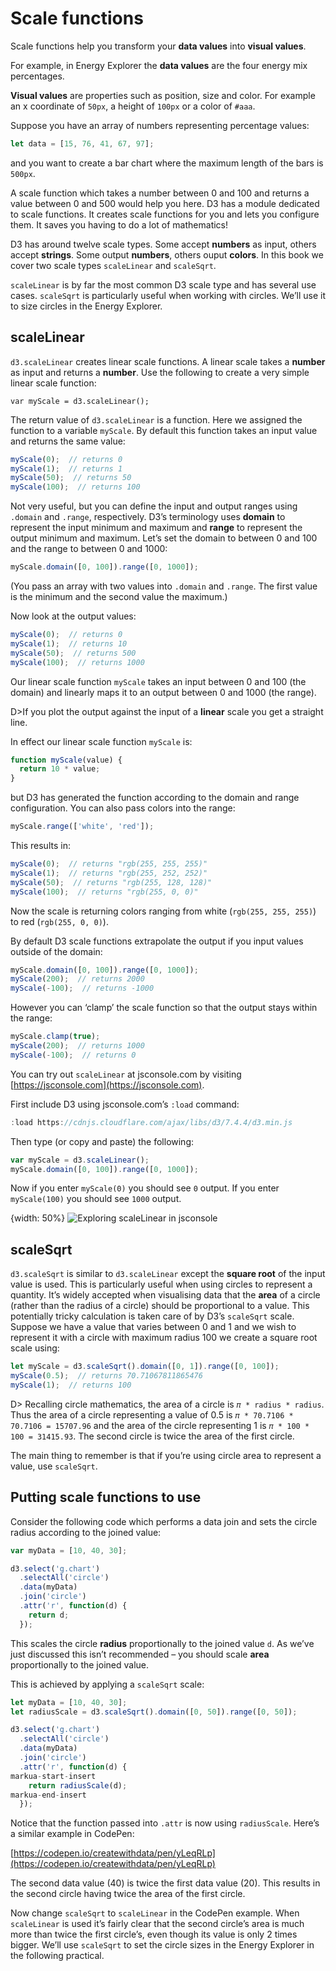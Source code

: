 # Scale functions

Scale functions help you transform your **data values** into **visual values**.

For example, in Energy Explorer the **data values** are the four energy mix percentages.

**Visual values** are properties such as position, size and color. For example an x coordinate of `50px`, a height of `100px` or a color of `#aaa`.

Suppose you have an array of numbers representing percentage values:

```js
let data = [15, 76, 41, 67, 97];
```

and you want to create a bar chart where the maximum length of the bars is `500px`.

A scale function which takes a number between 0 and 100 and returns a value between 0 and 500 would help you here. D3 has a module dedicated to scale functions. It creates scale functions for you and lets you configure them. It saves you having to do a lot of mathematics!

D3 has around twelve scale types. Some accept **numbers** as input, others accept **strings**. Some output **numbers**, others ouput **colors**. In this book we cover two scale types `scaleLinear` and `scaleSqrt`.

`scaleLinear` is by far the most common D3 scale type and has several use cases. `scaleSqrt` is particularly useful when working with circles. We’ll use it to size circles in the Energy Explorer.

## scaleLinear

`d3.scaleLinear` creates linear scale functions. A linear scale takes a **number** as input and returns a **number**. Use the following to create a very simple linear scale function:

```
var myScale = d3.scaleLinear();
```

The return value of `d3.scaleLinear` is a function. Here we assigned the function to a variable `myScale`. By default this function takes an input value and returns the same value:

```js
myScale(0);  // returns 0
myScale(1);  // returns 1
myScale(50);  // returns 50
myScale(100);  // returns 100
```

Not very useful, but you can define the input and output ranges using `.domain` and `.range`, respectively. D3’s terminology uses **domain** to represent the input minimum and maximum and **range** to represent the output minimum and maximum. Let’s set the domain to between 0 and 100 and the range to between 0 and 1000:

```js
myScale.domain([0, 100]).range([0, 1000]);
```

(You pass an array with two values into `.domain` and `.range`. The first value is the minimum and the second value the maximum.)

Now look at the output values:

```js
myScale(0);  // returns 0
myScale(1);  // returns 10
myScale(50);  // returns 500
myScale(100);  // returns 1000
```

Our linear scale function `myScale` takes an input between 0 and 100 (the domain) and linearly maps it to an output between 0 and 1000 (the range).

D>If you plot the output against the input of a **linear** scale you get a straight line.

In effect our linear scale function `myScale` is:

```js
function myScale(value) {
  return 10 * value;
}
```

but D3 has generated the function according to the domain and range configuration. You can also pass colors into the range:

```js
myScale.range(['white', 'red']);
```

This results in:

```js
myScale(0);  // returns "rgb(255, 255, 255)"
myScale(1);  // returns "rgb(255, 252, 252)"
myScale(50);  // returns "rgb(255, 128, 128)"
myScale(100);  // returns "rgb(255, 0, 0)"
```

Now the scale is returning colors ranging from white (`rgb(255, 255, 255)`) to red (`rgb(255, 0, 0)`).

By default D3 scale functions extrapolate the output if you input values outside of the domain:

```js
myScale.domain([0, 100]).range([0, 1000]);
myScale(200);  // returns 2000
myScale(-100);  // returns -1000
```

However you can ‘clamp’ the scale function so that the output stays within the range:

```js
myScale.clamp(true);
myScale(200);  // returns 1000
myScale(-100);  // returns 0
```

You can try out `scaleLinear` at jsconsole.com by visiting [https://jsconsole.com](https://jsconsole.com).

First include D3 using jsconsole.com’s `:load` command:

```js
:load https://cdnjs.cloudflare.com/ajax/libs/d3/7.4.4/d3.min.js
```

Then type (or copy and paste) the following:

```js
var myScale = d3.scaleLinear();
myScale.domain([0, 100]).range([0, 1000]);
```

Now if you enter `myScale(0)` you should see `0` output. If you enter `myScale(100)` you should see `1000` output.

{width: 50%}
![Exploring `scaleLinear` in jsconsole](24a62193337572020db080c712f48d15.png)

## scaleSqrt

`d3.scaleSqrt` is similar to `d3.scaleLinear` except the **square root** of the input value is used. This is particularly useful when using circles to represent a quantity. It’s widely accepted when visualising data that the **area** of a circle (rather than the radius of a circle) should be proportional to a value. This potentially tricky calculation is taken care of by D3’s `scaleSqrt` scale. Suppose we have a value that varies between 0 and 1 and we wish to represent it with a circle with maximum radius 100 we create a square root scale using:

```js
let myScale = d3.scaleSqrt().domain([0, 1]).range([0, 100]);
myScale(0.5);  // returns 70.71067811865476
myScale(1);  // returns 100
```

D> Recalling circle mathematics, the area of a circle is `𝜋 * radius * radius`. Thus the area of a circle representing a value of 0.5 is `𝜋 * 70.7106 * 70.7106 = 15707.96` and the area of the circle representing 1 is `𝜋 * 100 * 100 = 31415.93`. The second circle is twice the area of the first circle.

The main thing to remember is that if you’re using circle area to represent a value, use `scaleSqrt`.

## Putting scale functions to use

Consider the following code which performs a data join and sets the circle radius according to the joined value:

```js
var myData = [10, 40, 30];

d3.select('g.chart')
  .selectAll('circle')
  .data(myData)
  .join('circle')
  .attr('r', function(d) {
    return d;
  });
```

This scales the circle **radius** proportionally to the joined value `d`. As we’ve just discussed this isn’t recommended – you should scale **area** proportionally to the joined value.

This is achieved by applying a `scaleSqrt` scale:

```js
let myData = [10, 40, 30];
let radiusScale = d3.scaleSqrt().domain([0, 50]).range([0, 50]);

d3.select('g.chart')
  .selectAll('circle')
  .data(myData)
  .join('circle')
  .attr('r', function(d) {
markua-start-insert
    return radiusScale(d);
markua-end-insert
  });
```

Notice that the function passed into `.attr` is now using `radiusScale`. Here’s a similar example in CodePen:

[https://codepen.io/createwithdata/pen/yLeqRLp](https://codepen.io/createwithdata/pen/yLeqRLp)

The second data value (40) is twice the first data value (20). This results in the second circle having twice the area of the first circle.

Now change `scaleSqrt` to `scaleLinear` in the CodePen example. When `scaleLinear` is used it’s fairly clear that the second circle’s area is much more than twice the first circle’s, even though its value is only 2 times bigger. We’ll use `scaleSqrt` to set the circle sizes in the Energy Explorer in the following practical.